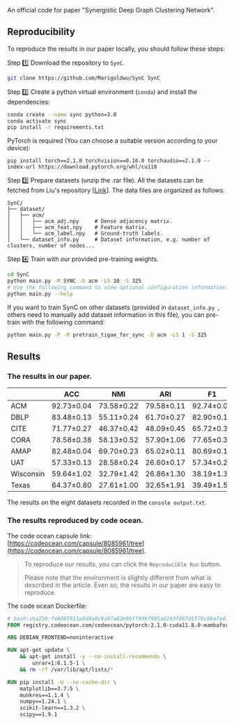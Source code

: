 An official code for paper "Synergistic Deep Graph Clustering Network".

## Reproducibility

To reproduce the results in our paper locally, you should follow these steps:

Step :one: Download the repository to `SynC`.

```bash
git clone https://github.com/Marigoldwu/SynC SynC
```

Step :two: Create a python virtual environment (`conda`) and install the dependencies:

```bash
conda create --name sync python=3.8
conda activate sync
pip install -r requirements.txt
```

PyTorch is required (You can choose a suitable version according to your device):

```
pip install torch==2.1.0 torchvision==0.16.0 torchaudio==2.1.0 --index-url https://download.pytorch.org/whl/cu118
```

Step :three: Prepare datasets (unzip the .rar file). All the datasets can be fetched from Liu's repository [[Link](https://github.com/yueliu1999/Awesome-Deep-Graph-Clustering?tab=readme-ov-file#benchmark-datasets)]. The data files are organized as follows:

```
SynC/
├── dataset/
│   ├── acm/
│   │   ├── acm_adj.npy    	# Dense adjacency matrix.
│   │   ├── acm_feat.npy   	# Feature matrix.
│   │   └── acm_label.npy  	# Ground-truth labels.
│   └── dataset_info.py    	# Dataset information, e.g. number of clusters, number of nodes...
```

Step :four: Train with our provided pre-training weights. 

```bash
cd SynC
python main.py -M SYNC -D acm -LS 10 -S 325
# Use the following command to view optional configuration information.
python main.py --help
```

If you want to train SynC on other datasets (provided in `dataset_info.py `, others need to manually add dataset information in this file), you can pre-train with the following command:
```bash
python main.py -P -M pretrain_tigae_for_sync -D acm -LS 1 -S 325
```

## Results

### The results in our paper.

|           | ACC        | NMI        | ARI        | F1         |
| --------- | ---------- | ---------- | ---------- | ---------- |
| ACM       | 92.73±0.04 | 73.58±0.22 | 79.58±0.11 | 92.74±0.04 |
| DBLP      | 83.48±0.13 | 55.11±0.24 | 61.70±0.27 | 82.90±0.17 |
| CITE      | 71.77±0.27 | 46.37±0.42 | 48.09±0.45 | 65.72±0.36 |
| CORA      | 78.58±0.38 | 58.13±0.52 | 57.90±1.06 | 77.65±0.30 |
| AMAP      | 82.48±0.04 | 69.70±0.23 | 65.02±0.11 | 80.69±0.11 |
| UAT       | 57.33±0.13 | 28.58±0.24 | 26.60±0.17 | 57.34±0.23 |
| Wisconsin | 59.64±1.02 | 32.79±1.42 | 26.86±1.30 | 38.19±1.30 |
| Texas     | 64.37±0.80 | 27.61±1.00 | 32.65±1.91 | 39.49±1.53 |

The results on the eight datasets recorded in the `console output.txt`.

### The results reproduced by code ocean.

The code ocean capsule link: [https://codeocean.com/capsule/8085961/tree](https://codeocean.com/capsule/8085961/tree).

> To reproduce our results, you can click the `Reproducible Run` button.
>
> Please note that the environment is slightly different from what is described in the article.  Even so, the results in our paper are easy to reproduce.

The code ocean Dockerfile:

```dockerfile
# hash:sha256:fe8085911e8d9a8c9a97a82e9bff996f985a0243f467d1578c08a7a47bfa0654
FROM registry.codeocean.com/codeocean/pytorch:2.1.0-cuda11.8.0-mambaforge23.1.0-4-python3.10.12-ubuntu22.04

ARG DEBIAN_FRONTEND=noninteractive

RUN apt-get update \
    && apt-get install -y --no-install-recommends \
        unrar=1:6.1.5-1 \
    && rm -rf /var/lib/apt/lists/*

RUN pip install -U --no-cache-dir \
    matplotlib==3.7.5 \
    munkres==1.1.4 \
    numpy==1.24.1 \
    scikit-learn==1.3.2 \
    scipy==1.9.1
```

